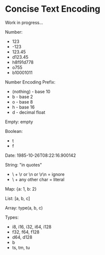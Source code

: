 Concise Text Encoding
=====================

Work in progress...

Number:
 * 123
 * -123
 * 123.45
 * d123.45
 * h8f91d778
 * o755
 * b10001011

Number Encoding Prefix:
 * (nothing) - base 10
 * b - base 2
 * o - base 8
 * h - base 16
 * d - decimal float

Empty: empty

Boolean:
 * t
 * f

Date: 1985-10-26T08:22:16.900142

String: "in quotes"
 * \ + \r or \n or \r\n = ignore
 * \ + any other char = literal

Map: {a: 1, b: 2}

List: [a, b, c]

Array: type(a, b, c)

Types:
 * i8, i16, i32, i64, i128
 * f32, f64, f128
 * d64, d128
 * b
 * ts, tm, tu
